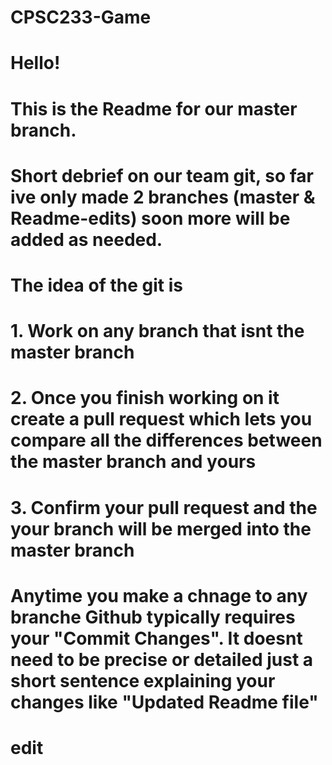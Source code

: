 # CPSC233-Game
#  Hello!
#   This is the Readme for our master branch. 
#   Short debrief on our team git, so far ive only made 2 branches (master & Readme-edits) soon more will be added as needed. 

#   The idea of the git is 
#   1. Work on any branch that isnt the master branch
#   2. Once you finish working on it create a pull request which lets you compare all the differences between the master branch and yours
#   3. Confirm your pull request and the your branch will be merged into the master branch

#   Anytime you make a chnage to any branche Github typically requires your "Commit Changes". It doesnt need to be precise or detailed just a short sentence explaining your changes like "Updated Readme file"

# edit
